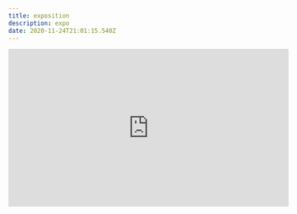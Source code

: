 ```yaml
---
title: exposition
description: expo
date: 2020-11-24T21:01:15.540Z
---
```

<iframe width="560" height="315" src="https://www.artsteps.com/embed/5fbd400fe4377d47cc9f6889/560/315" frameborder="0" allowfullscreen></iframe>
